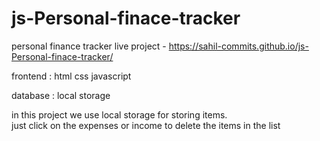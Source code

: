 # js-Personal-finace-tracker
personal finance tracker
live project - 
https://sahil-commits.github.io/js-Personal-finace-tracker/

frontend : 
html 
css 
javascript 

database : local storage 


in this project we use local storage for storing items.<br>
just click on the expenses or income to delete the items in the list

